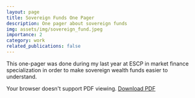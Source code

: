 ```yaml
---
layout: page
title: Sovereign Funds One Pager
description: One pager about sovereign funds
img: assets/img/sovereign_fund.jpeg
importance: 2
category: work
related_publications: false
---
```


This one-pager was done during my last year at ESCP in market finance specialization in order to make sovereign wealth funds easier to understand.

<div class="row">
  <div class="col-sm mt-3 mt-md-0">
    <object data="{{ '/assets/pdf/one_pager_fonds_souverains.pdf' | relative_url }}" type="application/pdf" width="100%" height="500px">
      <p>Your browser doesn't support PDF viewing. <a href="{{ '/assets/pdf/one_pager_fonds_souverains.pdf' | relative_url }}">Download PDF</a></p>
    </object>
  </div>
</div>
